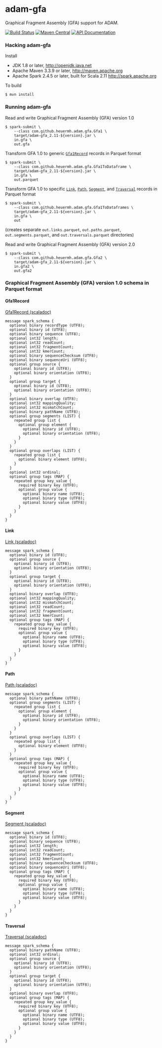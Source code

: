 # adam-gfa

Graphical Fragment Assembly (GFA) support for ADAM.

[![Build Status](https://travis-ci.org/heuermh/adam-gfa.svg?branch=master)](https://travis-ci.org/heuermh/adam-gfa)
[![Maven Central](https://img.shields.io/maven-central/v/com.github.heuermh.adamgfa/adam-gfa_2.11.svg?maxAge=600)](http://search.maven.org/#search%7Cga%7C1%7Ccom.github.heuermh.adamgfa)
[![API Documentation](http://javadoc.io/badge/com.github.heuermh.adamgfa/adam-gfa_2.11.svg?color=brightgreen&label=scaladoc)](http://javadoc.io/doc/com.github.heuermh.adamgfa/adam-gfa_2.11)

### Hacking adam-gfa

Install

 * JDK 1.8 or later, http://openjdk.java.net
 * Apache Maven 3.3.9 or later, http://maven.apache.org
 * Apache Spark 2.4.5 or later, built for Scala 2.11 http://spark.apache.org


To build

    $ mvn install


### Running adam-gfa

Read and write Graphical Fragment Assembly (GFA) version 1.0

```
$ spark-submit \
    --class com.github.heuermh.adam.gfa.Gfa1 \
    target/adam-gfa_2.11-${version}.jar \
    in.gfa \
    out.gfa
```


Transform GFA 1.0 to generic [`Gfa1Record`](#gfa1record) records in Parquet format

```
$ spark-submit \
    --class com.github.heuermh.adam.gfa.Gfa1ToDataframe \
    target/adam-gfa_2.11-${version}.jar \
    in.gfa \
    out.parquet
```


Transform GFA 1.0 to specific [`Link`](#link), [`Path`](#path), [`Segment`](#segment), and [`Traversal`](#traversal) records in Parquet format

```
$ spark-submit \
    --class com.github.heuermh.adam.gfa.Gfa1ToDataframes \
    target/adam-gfa_2.11-${version}.jar \
    in.gfa \
    out
```
(creates separate `out.links.parquet`, `out.paths.parquet`, `out.segments.parquet`, and `out.traversals.parquet` directories)


Read and write Graphical Fragment Assembly (GFA) version 2.0

```
$ spark-submit \
    --class com.github.heuermh.adam.gfa.Gfa2 \
    target/adam-gfa_2.11-${version}.jar \
    in.gfa2 \
    out.gfa2
```

### Graphical Fragment Assembly (GFA) version 1.0 schema in Parquet format

#### Gfa1Record

[Gfa1Record (scaladoc)](https://www.javadoc.io/static/com.github.heuermh.adamgfa/adam-gfa_2.11/0.4.0/com/github/heuermh/adam/gfa/sql/gfa1/Gfa1Record.html)

```
message spark_schema {
  optional binary recordType (UTF8);
  optional binary id (UTF8);
  optional binary sequence (UTF8);
  optional int32 length;
  optional int32 readCount;
  optional int32 fragmentCount;
  optional int32 kmerCount;
  optional binary sequenceChecksum (UTF8);
  optional binary sequenceUri (UTF8);
  optional group source {
    optional binary id (UTF8);
    optional binary orientation (UTF8);
  }
  optional group target {
    optional binary id (UTF8);
    optional binary orientation (UTF8);
  }
  optional binary overlap (UTF8);
  optional int32 mappingQuality;
  optional int32 mismatchCount;
  optional binary pathName (UTF8);
  optional group segments (LIST) {
    repeated group list {
      optional group element {
        optional binary id (UTF8);
        optional binary orientation (UTF8);
      }
    }
  }
  optional group overlaps (LIST) {
    repeated group list {
      optional binary element (UTF8);
    }
  }
  optional int32 ordinal;
  optional group tags (MAP) {
    repeated group key_value {
      required binary key (UTF8);
      optional group value {
        optional binary name (UTF8);
        optional binary type (UTF8);
        optional binary value (UTF8);
      }
    }
  }
}
```

#### Link

[Link (scaladoc)](https://www.javadoc.io/static/com.github.heuermh.adamgfa/adam-gfa_2.11/0.4.0/com/github/heuermh/adam/gfa/sql/gfa1/Link.html)

```
message spark_schema {
  optional binary id (UTF8);
  optional group source {
    optional binary id (UTF8);
    optional binary orientation (UTF8);
  }
  optional group target {
    optional binary id (UTF8);
    optional binary orientation (UTF8);
  }
  optional binary overlap (UTF8);
  optional int32 mappingQuality;
  optional int32 mismatchCount;
  optional int32 readCount;
  optional int32 fragmentCount;
  optional int32 kmerCount;
  optional group tags (MAP) {
    repeated group key_value {
      required binary key (UTF8);
      optional group value {
        optional binary name (UTF8);
        optional binary type (UTF8);
        optional binary value (UTF8);
      }
    }
  }
}
```

#### Path

[Path (scaladoc)](https://www.javadoc.io/static/com.github.heuermh.adamgfa/adam-gfa_2.11/0.4.0/com/github/heuermh/adam/gfa/sql/gfa1/Path.html)

```
message spark_schema {
  optional binary pathName (UTF8);
  optional group segments (LIST) {
    repeated group list {
      optional group element {
        optional binary id (UTF8);
        optional binary orientation (UTF8);
      }
    }
  }
  optional group overlaps (LIST) {
    repeated group list {
      optional binary element (UTF8);
    }
  }
  optional group tags (MAP) {
    repeated group key_value {
      required binary key (UTF8);
      optional group value {
        optional binary name (UTF8);
        optional binary type (UTF8);
        optional binary value (UTF8);
      }
    }
  }
}
```

#### Segment

[Segment (scaladoc)](https://www.javadoc.io/static/com.github.heuermh.adamgfa/adam-gfa_2.11/0.4.0/com/github/heuermh/adam/gfa/sql/gfa1/Segment.html)

```
message spark_schema {
  optional binary id (UTF8);
  optional binary sequence (UTF8);
  optional int32 length;
  optional int32 readCount;
  optional int32 fragmentCount;
  optional int32 kmerCount;
  optional binary sequenceChecksum (UTF8);
  optional binary sequenceUri (UTF8);
  optional group tags (MAP) {
    repeated group key_value {
      required binary key (UTF8);
      optional group value {
        optional binary name (UTF8);
        optional binary type (UTF8);
        optional binary value (UTF8);
      }
    }
  }
}
```

#### Traversal

[Traversal (scaladoc)](https://www.javadoc.io/static/com.github.heuermh.adamgfa/adam-gfa_2.11/0.4.0/com/github/heuermh/adam/gfa/sql/gfa1/Traversal.html)

```
message spark_schema {
  optional binary pathName (UTF8);
  optional int32 ordinal;
  optional group source {
    optional binary id (UTF8);
    optional binary orientation (UTF8);
  }
  optional group target {
    optional binary id (UTF8);
    optional binary orientation (UTF8);
  }
  optional binary overlap (UTF8);
  optional group tags (MAP) {
    repeated group key_value {
      required binary key (UTF8);
      optional group value {
        optional binary name (UTF8);
        optional binary type (UTF8);
        optional binary value (UTF8);
      }
    }
  }
}
```

